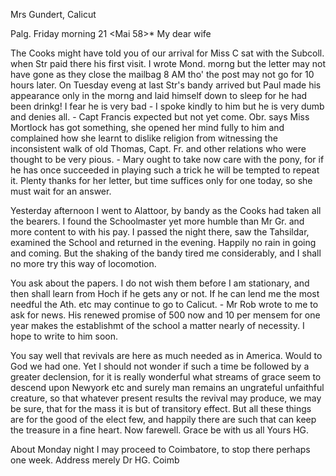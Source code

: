 Mrs Gundert, Calicut

 Palg. Friday morning 21 <Mai 58>*
My dear wife

The Cooks might have told you of our arrival for Miss C sat with the Subcoll. when Str paid there his first visit. I wrote Mond. morng but the letter may not have gone as they close the mailbag 8 AM tho' the post may not go for 10 hours later. On Tuesday eveng at last Str's bandy arrived but Paul made his appearance only in the morng and laid himself down to sleep for he had been drinkg! I fear he is very bad - I spoke kindly to him but he is very dumb and denies all. - Capt Francis expected but not yet come. Obr. says Miss Mortlock has got something, she opened her mind fully to him and complained how she learnt to dislike religion from witnessing the inconsistent walk of old Thomas, Capt. Fr. and other relations who were thought to be very pious. - Mary ought to take now care with the pony, for if he has once succeeded in playing such a trick he will be tempted to repeat it. Plenty thanks for her letter, but time suffices only for one today, so she must wait for an answer.

Yesterday afternoon I went to Alattoor, by bandy as the Cooks had taken all the bearers. I found the Schoolmaster yet more humble than Mr Gr. and more content to with his pay. I passed the night there, saw the Tahsildar, examined the School and returned in the evening. Happily no rain in going and coming. But the shaking of the bandy tired me considerably, and I shall no more try this way of locomotion.

You ask about the papers. I do not wish them before I am stationary, and then shall learn from Hoch if he gets any or not. If he can lend me the most needful the Ath. etc may continue to go to Calicut. - Mr Rob wrote to me to ask for news. His renewed promise of 500 now and 10 per mensem for one year makes the establishmt of the school a matter nearly of necessity. I hope to write to him soon.

You say well that revivals are here as much needed as in America. Would to God we had one. Yet I should not wonder if such a time be followed by a greater declension, for it is really wonderful what streams of grace seem to descend upon Newyork etc and surely man remains an ungrateful unfaithful creature, so that whatever present results the revival may produce, we may be sure, that for the mass it is but of transitory effect. But all these things are for the good of the elect few, and happily there are such that can keep the treasure in a fine heart. Now farewell. Grace be with us all  Yours HG.

About Monday night I may proceed to Coimbatore, to stop there perhaps one week. Address merely Dr HG. Coimb

